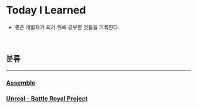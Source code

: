 # Today I Learned

- 좋은 개발자가 되기 위해 공부한 것들을 기록한다.

</br>

## 분류

---

### [Assemble](https://github.com/algoribi/TIL/blob/main/assembly-language/)

### [Unreal - Battle Royal Project](https://github.com/algoribi/TIL/tree/main/UnrealEngine/BattleRoyal_project)
